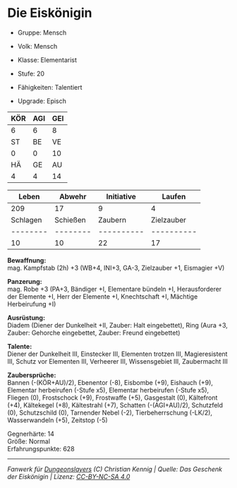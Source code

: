 # Die Eiskönigin  
- Gruppe: Mensch  
- Volk: Mensch  
- Klasse: Elementarist  
- Stufe: 20  
- Fähigkeiten: Talentiert  

- Upgrade: Episch  

| KÖR | AGI | GEI |  
| --- | --- | --- |  
| 6   | 6   | 8   |
| ST  | BE  | VE  |  
| 0   | 0   | 10  |
| HÄ  | GE  | AU  |  
| 4   | 4   | 14  |


| Leben    | Abwehr   | Initiative | Laufen     |
| -------- | -------- | ---------- | ---------- |
| 209      | 17       | 9          | 4          |
| Schlagen | Schießen | Zaubern    | Zielzauber |
| -------- | -------- | ---------- | ---------- |
| 10       | 10       | 22         | 17         |

**Bewaffnung:**  
mag. Kampfstab (2h) +3 (WB+4, INI+3, GA-3, Zielzauber +1, Eismagier +V)

**Panzerung:**  
mag. Robe +3 (PA+3, Bändiger +I, Elementare bündeln +I, Herausforderer der Elemente +I, Herr der Elemente +I, Knechtschaft +I, Mächtige Herbeirufung +I)

**Ausrüstung:**  
Diadem (Diener der Dunkelheit +II, Zauber: Halt eingebettet), Ring (Aura +3, Zauber: Gehorche eingebettet, Zauber: Freund eingebettet)

**Talente:**  
Diener der Dunkelheit III, Einstecker III, Elementen trotzen III, Magieresistent III, Schutz vor Elementen III, Verheerer III, Wissensgebiet III, Zaubermacht III

**Zaubersprüche:**  
Bannen (-(KÖR+AU)/2), Ebenentor (-8), Eisbombe (+9), Eishauch (+9), Elementar herbeirufen (-Stufe x5), Elementar herbeirufen (-Stufe x5), Fliegen (0), Frostschock (+9), Frostwaffe (+5), Gasgestalt (0), Kältefront (+4), Kältekegel (+8), Kältestrahl (+7), Schatten (-(AGI+AU)/2), Schutzfeld (0), Schutzschild (0), Tarnender Nebel (-2), Tierbeherrschung (-LK/2), Wasserwandeln (+5), Zeitstop (-5)

Gegnerhärte: 14  
Größe: Normal  
Erfahrungspunkte: 628  



___
*Fanwerk für [Dungeonslayers](https://www.dungeonslayers.net/) (C) Christian Kennig | Quelle: Das Geschenk der Eiskönigin | Lizenz: [CC-BY-NC-SA 4.0](https://creativecommons.org/licenses/by-nc-sa/4.0/deed.de)*